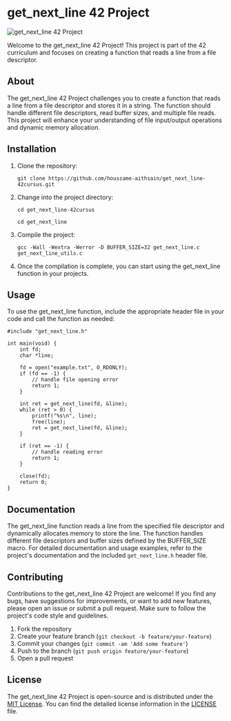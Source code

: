 <!DOCTYPE html>
<html>
<head>
  <title>get_next_line 42 Project</title>
</head>
<body>
  <h1>get_next_line 42 Project</h1>
  
  <img src="https://images.velog.io/images/yamkim/post/635175a4-29ec-4a6c-bb0e-2feb21cbedf6/gnl_overview.png" alt="get_next_line 42 Project">
  
  <p>Welcome to the get_next_line 42 Project! This project is part of the 42 curriculum and focuses on creating a function that reads a line from a file descriptor.</p>

  <h2>About</h2>
  
  <p>The get_next_line 42 Project challenges you to create a function that reads a line from a file descriptor and stores it in a string. The function should handle different file descriptors, read buffer sizes, and multiple file reads. This project will enhance your understanding of file input/output operations and dynamic memory allocation.</p>

  <h2>Installation</h2>
  
  <ol>
    <li>Clone the repository:</li>
    <pre><code>git clone https://github.com/houssame-aithsain/get_next_line-42cursus.git</code></pre>
    <li>Change into the project directory:</li>
    <pre><code>cd get_next_line-42cursus</code></pre>
	  <pre><code>cd get_next_line</code></pre>
    <li>Compile the project:</li>
    <pre><code>gcc -Wall -Wextra -Werror -D BUFFER_SIZE=32 get_next_line.c get_next_line_utils.c</code></pre>
    <li>Once the compilation is complete, you can start using the get_next_line function in your projects.</li>
  </ol>

  <h2>Usage</h2>
  
  <p>To use the get_next_line function, include the appropriate header file in your code and call the function as needed:</p>
  
  <pre><code>#include "get_next_line.h"

int main(void) {
    int fd;
    char *line;

    fd = open("example.txt", O_RDONLY);
    if (fd == -1) {
        // handle file opening error
        return 1;
    }

    int ret = get_next_line(fd, &line);
    while (ret > 0) {
        printf("%s\n", line);
        free(line);
        ret = get_next_line(fd, &line);
    }

    if (ret == -1) {
        // handle reading error
        return 1;
    }

    close(fd);
    return 0;
}</code></pre>

  <h2>Documentation</h2>
  
  <p>The get_next_line function reads a line from the specified file descriptor and dynamically allocates memory to store the line. The function handles different file descriptors and buffer sizes defined by the BUFFER_SIZE macro. For detailed documentation and usage examples, refer to the project's documentation and the included <code>get_next_line.h</code> header file.</p>


  <h2>Contributing</h2>
  
  <p>Contributions to the get_next_line 42 Project are welcome! If you find any bugs, have suggestions for improvements, or want to add new features, please open an issue or submit a pull request. Make sure to follow the project's code style and guidelines.</p>
  
  <ol>
    <li>Fork the repository</li>
    <li>Create your feature branch (<code>git checkout -b feature/your-feature</code>)</li>
    <li>Commit your changes (<code>git commit -am 'Add some feature'</code>)</li>
    <li>Push to the branch (<code>git push origin feature/your-feature</code>)</li>
    <li>Open a pull request</li>
  </ol>

  <h2>License</h2>
  
  <p>The get_next_line 42 Project is open-source and is distributed under the <a href="https://opensource.org/licenses/MIT">MIT License</a>. You can find the detailed license information in the <a href="https://github.com/your-username/get_next_line/blob/main/LICENSE">LICENSE</a> file.</p>
</body>
</html>
